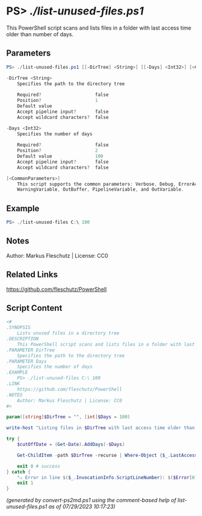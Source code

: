 PS> *./list-unused-files.ps1*
====================

This PowerShell script scans and lists files in a folder with last access time older than number of days.

Parameters
----------
```powershell
PS> ./list-unused-files.ps1 [[-DirTree] <String>] [[-Days] <Int32>] [<CommonParameters>]

-DirTree <String>
    Specifies the path to the directory tree
    
    Required?                    false
    Position?                    1
    Default value                
    Accept pipeline input?       false
    Accept wildcard characters?  false

-Days <Int32>
    Specifies the number of days
    
    Required?                    false
    Position?                    2
    Default value                100
    Accept pipeline input?       false
    Accept wildcard characters?  false

[<CommonParameters>]
    This script supports the common parameters: Verbose, Debug, ErrorAction, ErrorVariable, WarningAction, 
    WarningVariable, OutBuffer, PipelineVariable, and OutVariable.
```

Example
-------
```powershell
PS> ./list-unused-files C:\ 100

```

Notes
-----
Author: Markus Fleschutz | License: CC0

Related Links
-------------
https://github.com/fleschutz/PowerShell

Script Content
--------------
```powershell
<#
.SYNOPSIS
	Lists unused files in a directory tree
.DESCRIPTION
	This PowerShell script scans and lists files in a folder with last access time older than number of days.
.PARAMETER DirTree
	Specifies the path to the directory tree
.PARAMETER Days
	Specifies the number of days
.EXAMPLE
	PS> ./list-unused-files C:\ 100
.LINK
	https://github.com/fleschutz/PowerShell
.NOTES
	Author: Markus Fleschutz | License: CC0
#>

param([string]$DirTree = "", [int]$Days = 100)

write-host "Listing files in $DirTree with last access time older than $Days days"

try {
	$cutOffDate = (Get-Date).AddDays(-$Days)

	Get-ChildItem -path $DirTree -recurse | Where-Object {$_.LastAccessTime -le $cutOffDate} | select fullname

	exit 0 # success
} catch {
	"⚠️ Error in line $($_.InvocationInfo.ScriptLineNumber): $($Error[0])"
	exit 1
}
```

*(generated by convert-ps2md.ps1 using the comment-based help of list-unused-files.ps1 as of 07/29/2023 10:17:23)*
